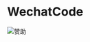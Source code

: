 # WechatCode
![赞助](https://github.com/Arborsm/WechatCode/assets/44860537/0265635f-3956-4bfb-8f7f-3c2b992f042c)
